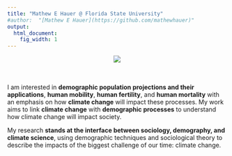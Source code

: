 ```yaml
---
title: "Mathew E Hauer @ Florida State University"
#author:  "[Mathew E Hauer](https://github.com/mathewhauer)"
output:
  html_document:
    fig_width: 1
---
```

 

<script type='text/javascript' src='https://d1bxh8uas1mnw7.cloudfront.net/assets/embed.js'></script>
<style type="text/css">
table.padded-table td { padding:6px; min-width:100px }
</style>

<center>

![](./images/SSP2_animation.gif)

</center>

<br><br>
I am interested in **demographic population projections and their applications**, **human mobility**, **human fertility**, and **human mortality** with an emphasis on how **climate change** will impact these processes. My work aims to link **climate change** with **demographic processes** to understand how climate change will impact society.

My research **stands at the interface between sociology, demography, and climate science**, using demographic techniques and sociological theory to describe the impacts of the biggest challenge of our time: climate change. 



